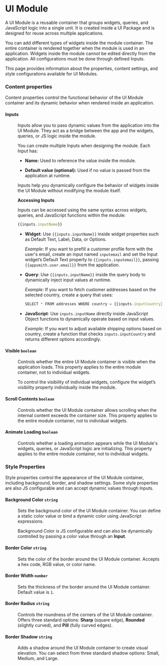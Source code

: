 # UI Module

A UI Module is a reusable container that groups widgets, queries, and JavaScript logic into a single unit. It is created inside a UI Package and is designed for reuse across multiple applications.

You can add different types of widgets inside the module container. The entire container is rendered together when the module is used in an application. Widgets inside the module cannot be edited directly from the application. All configurations must be done through defined Inputs.

This page provides information about the properties, content settings, and style configurations available for UI Modules.

### Content properties

Content properties control the functional behavior of the UI Module container and its dynamic behavior when rendered inside an application.

#### Inputs

<dd>

 <ZoomImage src="/img/uimod.png" alt="" caption="" />



Inputs allow you to pass dynamic values from the application into the UI Module.
They act as a bridge between the app and the widgets, queries, or JS logic inside the module.

You can create multiple Inputs when designing the module. Each Input has:

- **Name:** Used to reference the value inside the module.

- **Default value (optional):** Used if no value is passed from the application at runtime.

Inputs help you dynamically configure the behavior of widgets inside the UI Module without modifying the module itself.

**Accessing Inputs**

Inputs can be accessed using the same syntax across widgets, queries, and JavaScript functions within the module:

```javascript
{{inputs.inputName}}
```


- **Widget**: Use `{{inputs.inputName}}` inside widget properties such as Default Text, Label, Data, or Options.

    *Example:* If you want to prefill a customer profile form with the user's email, create an input named `inputemail` and set the Input widget’s Default Text property to `{{inputs.inputemail}}`, passing `{{appsmith.user.email}}` from the application.

- **Query**: Use `{{inputs.inputName}}` inside the query body to dynamically inject input values at runtime.

   *Example:* If you want to fetch customer addresses based on the selected country, create a query that uses:
   
   ```js
   SELECT * FROM addresses WHERE country = {{inputs.inputCountry}}
   ```

- **JavaScript**: Use `inputs.inputName` directly inside JavaScript Object functions to dynamically operate based on input values.

    *Example:* If you want to adjust available shipping options based on country, create a function that checks `inputs.inputCountry` and returns different options accordingly.
   

</dd>


#### Visible `boolean`

<dd> 

Controls whether the entire UI Module container is visible when the application loads. This property applies to the entire module container, not to individual widgets.

To control the visibility of individual widgets, configure the widget’s visibility property individually inside the module.


</dd>

#### Scroll Contents `boolean`

<dd>

Controls whether the UI Module container allows scrolling when the internal content exceeds the container size. This property applies to the entire module container, not to individual widgets.

</dd>

#### Animate Loading `boolean`

<dd> 

Controls whether a loading animation appears while the UI Module's widgets, queries, or JavaScript logic are initializing. This property applies to the entire module container, not to individual widgets.


</dd>


### Style Properties

Style properties control the appearance of the UI Module container, including background, border, and shadow settings.
Some style properties are also JS configurable and can accept dynamic values through Inputs.

#### Background Color `string`

<dd> 

Sets the background color of the UI Module container. You can define a static color value or bind a dynamic color using JavaScript expressions.

Background Color is JS configurable and can also be dynamically controlled by passing a color value through an **Input**.


</dd>


#### Border Color `string`

<dd> 

Sets the color of the border around the UI Module container. Accepts a hex code, RGB value, or color name.


</dd>


#### Border Width `number`

<dd> 

Sets the thickness of the border around the UI Module container.
Default value is `1`.


</dd>


#### Border Radius `string`

<dd> 

Controls the roundness of the corners of the UI Module container. Offers three standard options: **Sharp** (square edge), **Rounded** (slightly curved), and **Pill** (fully curved edges).

</dd>


#### Border Shadow `string`

<dd>

Adds a shadow around the UI Module container to create visual elevation. You can select from three standard shadow options: Small, Medium, and Large.


</dd>